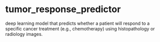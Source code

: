 # tumor_response_predictor
 deep learning model that predicts whether a patient will respond to a specific cancer treatment (e.g., chemotherapy) using histopathology or radiology images.
